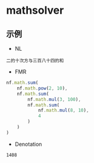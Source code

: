 # mathsolver

## 示例

* NL
```
二的十次方与三百八十四的和
````

* FMR
```js
nf.math.sum(
    nf.math.pow(2, 10),
    nf.math.sum(
        nf.math.mul(3, 100),
        nf.math.sum(
            nf.math.mul(8, 10),
            4
        )
    )
)
```

* Denotation
```
1408
```